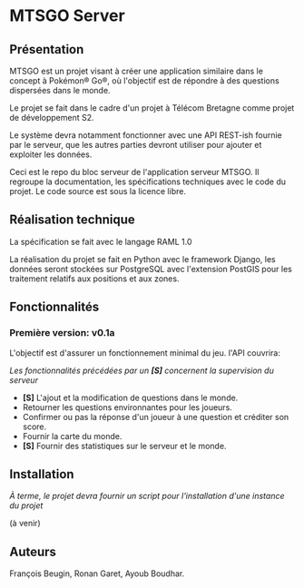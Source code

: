 # MTSGO Server

## Présentation

MTSGO est un projet visant à créer une application similaire dans le concept à Pokémon® Go®, où l'objectif est de répondre à des questions dispersées dans le monde.

Le projet se fait dans le cadre d'un projet à Télécom Bretagne comme projet de développement S2.

Le système devra notamment fonctionner avec une API REST-ish fournie par le serveur, que les autres parties devront utiliser pour ajouter et exploiter les données.

Ceci est le repo du bloc serveur de l'application serveur MTSGO. Il regroupe la documentation, les spécifications techniques avec le code du projet. Le code source est sous la licence libre.

## Réalisation technique

La spécification se fait avec le langage RAML 1.0

La réalisation du projet se fait en Python avec le framework Django, les données seront stockées sur PostgreSQL avec l'extension PostGIS pour les traitement relatifs aux positions et aux zones.

## Fonctionnalités

### Première version: v0.1a

L'objectif est d'assurer un fonctionnement minimal du jeu. l'API couvrira:

_Les fonctionnalités précédées par un __[S]__ concernent la supervision du serveur_
- __[S]__ L'ajout et la modification de questions dans le monde.
- Retourner les questions environnantes pour les joueurs.
- Confirmer ou pas la réponse d'un joueur à une question et créditer son score.
- Fournir la carte du monde.
- __[S]__ Fournir des statistiques sur le serveur et le monde.

## Installation

_À terme, le projet devra fournir un script pour l'installation d'une instance du projet_

(à venir)

## Auteurs

François Beugin, Ronan Garet, Ayoub Boudhar.
